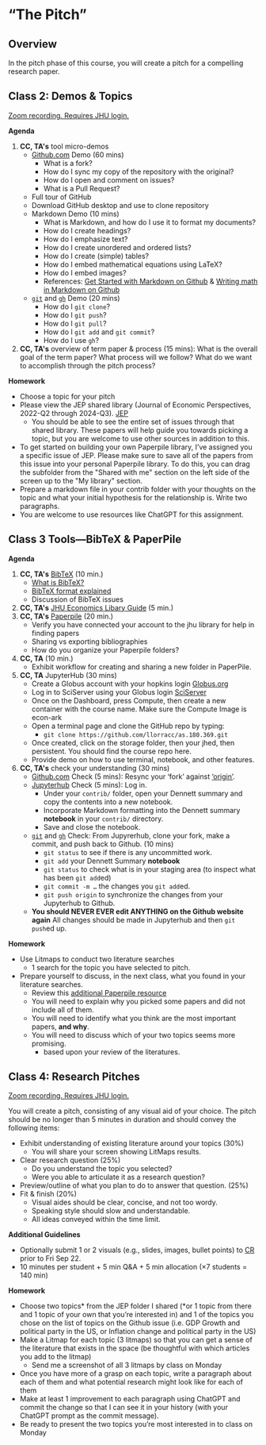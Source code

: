 # “The Pitch”

## Overview

In the pitch phase of this course, you will create a pitch for a compelling
research paper.

## Class 2: Demos & Topics



[Zoom recording. Requires JHU login.]()

**Agenda**
1. **CC, TA's** tool micro-demos 
    - [Github.com](https://github.com) Demo (60 mins)
        - What is a fork?
        - How do I sync my copy of the repository with the original?
        - How do I open and comment on issues?
        - What is a Pull Request?
     - Full tour of GitHub
     - Download GitHub desktop and use to clone repository 
    - Markdown Demo (10 mins)
        - What is Markdown, and how do I use it to format my documents?
        - How do I create headings?
        - How do I emphasize text?
        - How do I create unordered and ordered lists?
        - How do I create (simple) tables?
        - How do I embed mathematical equations using LaTeX?
        - How do I embed images?
        - References: [Get Started with Markdown on Github](https://docs.github.com/en/get-started/writing-on-github/getting-started-with-writing-and-formatting-on-github/basic-writing-and-formatting-syntax) & [Writing math in Markdown on Github](https://docs.github.com/en/get-started/writing-on-github/working-with-advanced-formatting/writing-mathematical-expressions)
    - [`git`](https://docs.github.com/en/get-started/quickstart/hello-world) and [`gh`](https://cli.github.com/manual/examples) Demo (20 mins)
        - How do I `git clone`?
        - How do I `git push`?
        - How do I `git pull`?
        - How do I `git add` and `git commit`?
        - How do I use `gh`?
3. **CC, TA's** overview of term paper & process (15 mins): What is the overall goal of the term paper? What process will we follow? What do we want to accomplish through the pitch process?

**Homework**
- Choose a topic for your pitch
- Please view the JEP shared library (Journal of Economic Perspectives, 2022-Q2 through 2024-Q3). [JEP](https://paperpile.com/shared/JEP-Master-fXGs~p9Z6QT2ibDfuw3nruw)
    - You should be able to see the entire set of issues through that shared library. These papers will help guide you towards picking a topic, but you are welcome to use other sources in addition to this. 
- To get started on building your own Paperpile library, I’ve assigned you a specific issue of JEP. Please make sure to save all of the papers from this issue into your personal Paperpile library. To do this, you can drag the subfolder from the "Shared with me" section on the left side of the screen up to the "My library" section. 
- Prepare a markdown file in your contrib folder with your thoughts on the topic and what your initial hypothesis for the relationship is. Write two paragraphs. 
- You are welcome to use resources like ChatGPT for this assignment.

## Class 3 Tools—BibTeX & PaperPile

**Agenda**
1. **CC, TA's** [BibTeX](https://www.bibtex.com) (10 min.)
    - [What is BibTeX?](https://www.bibtex.com/g/bibtex-format/#what-is-bibtex)
    - [BibTeX format explained](https://www.bibtex.com/g/bibtex-format/#bibtex-format-explained)
    - Discussion of BibTeX issues
2. **CC, TA's** [JHU Economics Libary Guide](https://guides.library.jhu.edu/economics) (5 min.)
3. **CC, TA's** [Paperpile](https://paperpile.com/) (20 min.)
    - Verify you have connected your account to the jhu library for help in finding papers
    - Sharing vs exporting bibliographies
    - How do you organize your Paperpile folders?
4. **CC, TA** (10 min.)
    - Exhibit workflow for creating and sharing a new folder in PaperPile.  
6. **CC, TA** JupyterHub (30 mins)
    - Create a Globus account with your hopkins login [Globus.org](https://www.globus.org/)
    - Log in to SciServer using your Globus login [SciServer](https://apps.sciserver.org/dashboard/)
    - Once on the Dashboard, press Compute, then create a new container with the course name. Make sure the Compute Image is econ-ark
    - Open a terminal page and clone the GitHub repo by typing:
        - `git clone https://github.com/llorracc/as.180.369.git`
    - Once created, click on the storage folder, then your jhed, then persistent. You should find the course repo here.  
    - Provide demo on how to use terminal, notebook, and other features.
7. **CC, TA's** check your understanding (30 mins)
    - [Github.com](http://github.com) Check (5 mins): Resync your ‘fork’ against [‘origin’](http://github.com/llorracc/as.180.369).
    - [Jupyterhub](http://jhu.econ-ark.org) Check (5 mins): Log in.
        - Under your `contrib/` folder, open your Dennett summary and copy the contents into a new notebook.
        - Incorporate Markdown formatting into the Dennett summary **notebook** in your `contrib/` directory.
        - Save and close the notebook.
    - [`git`](https://docs.github.com/en/get-started/quickstart/hello-world) and [`gh`](https://cli.github.com/manual/examples) Check: From Jupyrerhub, clone your fork, make a commit, and push back to Github. (10 mins)
        - `git status` to see if there is any uncommitted work.
        - `git add` your Dennett Summary **notebook**
        - `git status` to check what is in your staging area (to inspect what has been `git add`ed)
        - `git commit -m …` the changes you `git add`ed.
        - `git push origin` to synchronize the changes from your Jupyterhub to Github.
    - **You should NEVER EVER edit ANYTHING on the Github website again** All changes should be made in Jupyterhub and then `git push`ed up.
      
**Homework**
- Use Litmaps to conduct two literature searches
    - 1 search for the topic you have selected to pitch.
- Prepare yourself to discuss, in the next class, what you found in your literature searches.
    - Review this [additional Paperpile resource](https://www.youtube.com/watch?v=y7vDPfSr-k0)
    - You will need to explain why you picked some papers and did not include all of them.
    - You will need to identify what you think are the most important papers, **and why**.
    - You will need to discuss which of your two topics seems more promising.
        - based upon your review of the literatures.

## Class 4: Research Pitches

[Zoom recording. Requires JHU login.](https://livejohnshopkins-my.sharepoint.com/personal/mzahn2_jh_edu/_layouts/15/stream.aspx?id=%2Fpersonal%2Fmzahn2%5Fjh%5Fedu%2FDocuments%2FFall%202023%20AS%2E160%2E369%20Class%20Recordings%2F2023%2E09%2E25%20Class%204%2Emp4&nav=eyJyZWZlcnJhbEluZm8iOnsicmVmZXJyYWxBcHAiOiJPbmVEcml2ZUZvckJ1c2luZXNzIiwicmVmZXJyYWxBcHBQbGF0Zm9ybSI6IldlYiIsInJlZmVycmFsTW9kZSI6InZpZXciLCJyZWZlcnJhbFZpZXciOiJNeUZpbGVzTGlua0RpcmVjdCJ9fQ&nav=eyJyZWZlcnJhbEluZm8iOnsicmVmZXJyYWxBcHAiOiJPbmVEcml2ZUZvckJ1c2luZXNzIiwicmVmZXJyYWxBcHBQbGF0Zm9ybSI6IldlYiIsInJlZmVycmFsTW9kZSI6InZpZXciLCJyZWZlcnJhbFZpZXciOiJNeUZpbGVzTGlua0RpcmVjdCJ9fQ&ga=1)

You will create a pitch, consisting of any visual aid of your choice. The pitch
should be no longer than 5 minutes in duration and should convey the following
items:

- Exhibit understanding of existing literature around your topics (30%)
    - You will share your screen showing LitMaps results.
- Clear research question (25%)
    - Do you understand the topic you selected?
    - Were you able to articulate it as a research question?
- Preview/outline of what you plan to do to answer that question. (25%)
- Fit & finish (20%)
    - Visual aides should be clear, concise, and not too wordy.
    - Speaking style should slow and understandable.
    - All ideas conveyed within the time limit.

**Additional Guidelines**
- Optionally submit 1 or 2 visuals (e.g., slides, images, bullet points) to [CR](mailto:cameron@dutc.io) prior to Fri Sep 22.
- 10 minutes per student + 5 min Q&A + 5 min allocation (×7 students = 140 min)

**Homework**
- Choose two topics* from the JEP folder I shared (*or 1 topic from there and 1 topic of your own that you’re interested in) and 1 of the topics you chose on the list of topics on the Github issue (i.e. GDP Growth and political party in the US, or Inflation change and political party in the US)
- Make a Litmap for each topic (3 litmaps) so that you can get a sense of the literature that exists in the space (be thoughtful with which articles you add to the litmap)
  - Send me a screenshot of all 3 litmaps by class on Monday
- Once you have more of a grasp on each topic, write a paragraph about each of them and what potential research might look like for each of them
- Make at least 1 improvement to each paragraph using ChatGPT and commit the change so that I can see it in your history (with your ChatGPT prompt as the commit message).
- Be ready to present the two topics you’re most interested in to class on Monday
